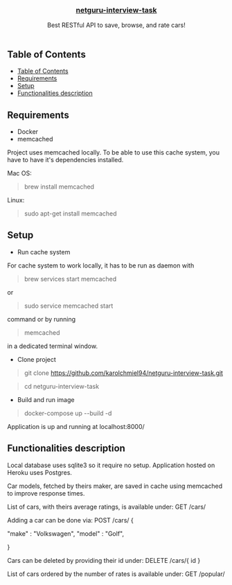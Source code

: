 <!--
repo name: netguru-interview-task
description: Simple e-commerce website with blog
github name:  karolchmiel94
link: https://github.com/karolchmiel94/netguru-interview-task
logo path:
screenshot:
email: karolch94@gmail.com
-->

<!-- PROJECT LOGO -->
<br/>
<p align="center">
    <!-- <a href="https://github.com/karolchmiel94/netguru-interview-task">
        <img src="" alt="Logo" width="80" height="80">
    </a> -->
    <h3 align="center"><a href="https://github.com/karolchmiel94/netguru-interview-task">netguru-interview-task</a></h3>
    <p align="center">
        Best RESTful API to save, browse, and rate cars!
        <br />
        <br />
    </p>
</p>

<!-- TABLE OF CONTENTS -->
## Table of Contents

- [Table of Contents](#table-of-contents)
- [Requirements](#requiremens)
- [Setup](#setup)
- [Functionalities description](#functionalities-description)

<!-- Requirements -->
## Requirements

- Docker
- memcached

Project uses memcached locally. To be able to use this cache system, you have to have it's dependencies installed.

Mac OS:
> brew install memcached

Linux:
> sudo apt-get install memcached


<!-- Setup -->
## Setup

- Run cache system

For cache system to work locally, it has to be run as daemon with

> brew services start memcached

or

> sudo service memcached start

command or by running

> memcached

in a dedicated terminal window.

- Clone project

> git clone https://github.com/karolchmiel94/netguru-interview-task.git

> cd netguru-interview-task

- Build and run image

> docker-compose up --build -d

Application is up and running at localhost:8000/

<!-- Functionalities description -->
## Functionalities description

Local database uses sqlite3 so it require no setup. Application hosted on Heroku uses Postgres.

Car models, fetched by theirs maker, are saved in cache using memcached to improve response times.

List of cars, with theirs average ratings, is available under:
GET /cars/

Adding a car can be done via:
POST /cars/
{

  "make" : "Volkswagen",
  "model" : "Golf",

}

Cars can be deleted by providing their id under:
DELETE /cars/{ id }

List of cars ordered by the number of rates is available under:
GET /popular/
